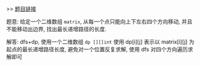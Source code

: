\>\> [题目链接](https://leetcode.com/explore/featured/card/april-leetcoding-challenge-2021/594/week-2-april-8th-april-14th/3703/)

题意: 给定一个二维数组 `matrix`, 从每一个点只能向上下左右四个方向移动, 并且不能移动出边界, 找出最长递增路径的长度.

解答: dfs+dp, 使用一个二维数组 `dp [][]int` 使用 dp[i][j] 表示以 matrix[i][j] 为起点的最长递增路径长度, 避免对一个位置反复求解, 使用 dfs 对四个方向遍历求解即可